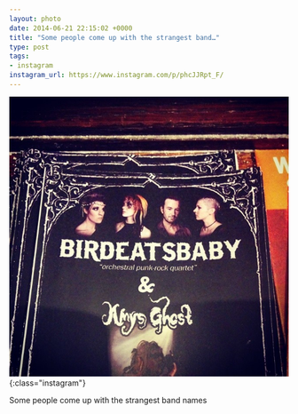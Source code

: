 ```yaml
---
layout: photo
date: 2014-06-21 22:15:02 +0000
title: "Some people come up with the strangest band…"
type: post
tags:
- instagram
instagram_url: https://www.instagram.com/p/phcJJRpt_F/
---
```


![Instagram - phcJJRpt_F](/img/phcJJRpt_F.jpg){:class="instagram"}

Some people come up with the strangest band names
